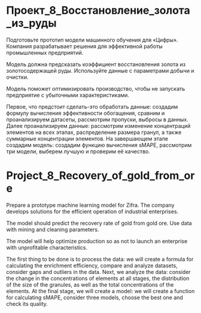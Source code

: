 # Проект_8_Восстановление_золота_из_руды
Подготовьте прототип модели машинного обучения для «Цифры». Компания разрабатывает решения для эффективной работы промышленных предприятий.

Модель должна предсказать коэффициент восстановления золота из золотосодержащей руды. Используйте данные с параметрами добычи и очистки.

Модель поможет оптимизировать производство, чтобы не запускать предприятие с убыточными характеристиками.

Первое, что предстоит сделать-это обработать данные: создадим формулу вычисления эффективности обогащения, сравним и проанализируем датасеты, рассмотрим пропуски, выбросы в данных. Далее проанализируем данные: рассмотрим изменение концентраций элементов на всех этапах, распределение размера гранул, а также суммарные концентрации элементов. На завершающем этапе создадим модель: создадим функцию вычисления sMAPE, рассмотрим три модели, выберем лучшую и проверим её качество.

# Project_8_Recovery_of_gold_from_ore

Prepare a prototype machine learning model for Zifra. The company develops solutions for the efficient operation of industrial enterprises.

The model should predict the recovery rate of gold from gold ore. Use data with mining and cleaning parameters.

The model will help optimize production so as not to launch an enterprise with unprofitable characteristics.

The first thing to be done is to process the data: we will create a formula for calculating the enrichment efficiency, compare and analyze datasets, consider gaps and outliers in the data. Next, we analyze the data: consider the change in the concentrations of elements at all stages, the distribution of the size of the granules, as well as the total concentrations of the elements. At the final stage, we will create a model: we will create a function for calculating sMAPE, consider three models, choose the best one and check its quality.
